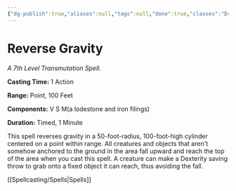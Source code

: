 ```yaml
---
{"dg-publish":true,"aliases":null,"tags":null,"done":true,"classes":"Druid, Sorcerer, Wizard,","spellLevel":7,"school":"Transmutation","source":"PHB","permalink":"/spells/reverse-gravity/","dgHomeLink":false,"dgPassFrontmatter":true}
---
```


# Reverse Gravity
*A 7th Level Transmutation Spell.*

**Casting Time:** 1 Action

**Range:** Point, 100 Feet

**Components:** V S M(a lodestone and iron filings)

**Duration:** Timed, 1 Minute

This spell reverses gravity in a 50-foot-radius, 100-foot-high cylinder centered on a point within range. All creatures and objects that aren't somehow anchored to the ground in the area fall upward and reach the top of the area when you cast this spell. A creature can make a Dexterity saving throw to grab onto a fixed object it can reach, thus avoiding the fall.

[[Spellcasting/Spells|Spells]]
